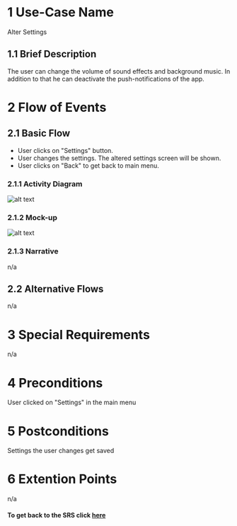 # 1 Use-Case Name

Alter Settings

## 1.1 Brief Description

The user can change the volume of sound effects and background music. In addition to that he can deactivate the push-notifications of the app.

# 2 Flow of Events

## 2.1 Basic Flow

+ User clicks on "Settings" button.
+ User changes the settings. The altered settings screen will be shown.
+ User clicks on "Back" to get back to main menu.

### 2.1.1 Activity Diagram

![alt text][ActivityDiagram]

[ActivityDiagram]: https://github.com/SlaxXxX/tinfb4se/blob/master/projectFiles/useCases/settingsAD.png "Activity Diagram"

### 2.1.2 Mock-up

![alt text][Mock]

[Mock]: https://github.com/SlaxXxX/tinfb4se/blob/master/projectFiles/useCases/settingsMock.png "Mock-up"

### 2.1.3 Narrative

n/a

## 2.2 Alternative Flows

n/a

# 3 Special Requirements

n/a

# 4 Preconditions

User clicked on "Settings" in the main menu

# 5 Postconditions

Settings the user changes get saved

# 6 Extention Points

n/a

#### To get back to the SRS click [here](https://github.com/SlaxXxX/tinfb4se/blob/master/projectFiles/SoftwareRequirementsSpecification.md)
